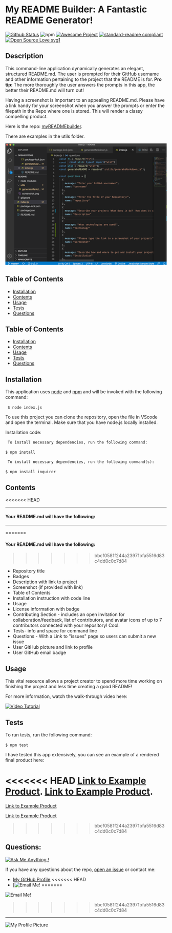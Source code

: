 # My README Builder: A Fantastic README Generator!

[![Github Status](https://img.shields.io/badge/build-passing-green.svg)](https://shields.io/)
![npm](https://img.shields.io/npm/v/npm)
[![Awesome Project](https://img.shields.io/badge/%F0%9F%A4%A9-Awesome%20project-blueviolet.svg)](https://shields.io/)
[![standard-readme compliant](https://img.shields.io/badge/readme%20style-standard-brightgreen.svg?style=flat-square)](https://github.com/RichardLitt/standard-readme)
[![Open Source Love svg1](https://badges.frapsoft.com/os/v1/open-source.svg?v=103)](https://github.com/ellerbrock/open-source-badges/)


## Description  

This command-line application dynamically generates an elegant,  structured README.md. The user is prompted for their GitHub username and other information pertaining to the project that the README is for. **Pro tip:** The more thoroughly the user answers the prompts in this app, the better their README.md will turn out!

Having a screenshot is important to an appealing README.md. Please have a link handy for your screenshot when you answer the prompts or enter the filepath in the Repo where one is stored. This will render a classy compelling product.

Here is the repo: [myREADMEbuilder](https://github.com/erin-smith/myREADMEbuilder). 

There are examples in the utils folder.

![Screenshot](./utils/screenshotA.png)
  
## Table of Contents
* [Installation](#Installation)
* [Contents](#Contents)
* [Usage](#Usage)
* [Tests](#Tests)
* [Questions](#Questions)

## Table of Contents
* [Installation](#Installation)
* [Contents](#Contents)
* [Usage](#Usage)
* [Tests](#Tests)
* [Questions](#Questions)


## Installation

This application uses [node](https://nodejs.org/en/) and [npm](https://www.npmjs.com/) and will be invoked with the following command:

` $ node index.js`

To use this project you can clone the repository, open the file in VScode and open the terminal.  Make sure that you have node.js locally installed. 

Installation code:  

     To install necessary dependencies, run the following command:
  `$ npm install`  

     To install necessary dependencies, run the following command(s):  
`$ npm install inquirer`

## Contents
<<<<<<< HEAD
***
#### Your README.md will have the following:
***
=======

#### Your README.md will have the following:
>>>>>>> bbcf0581f244a23971bfa5516d83c4dd0c0c7d84
* Repository title
* Badges
* Description with link to project
* Screenshot (if provided with link)
* Table of Contents
* Installation instruction with code line
* Usage
* License information with badge
* Contributing Section - includes an open invitation for collaboration/feedback, list of contributors, and avatar icons of up to 7 contributors connected with your repository! Cool.
* Tests- info and space for command line
* Questions - With a Link to "issues" page so users can submit a new issue
* User GitHub picture and link to profile
* User GitHub email badge



## Usage

This vital resource allows a project creator to spend more time working on finishing the project and less time creating a good README!

For more information, watch the walk-through video here:

[![Video Tutorial](http://img.youtube.com/vi/7Sd9W3IqUdE/0.jpg)](http://www.youtube.com/watch?v=7Sd9W3IqUdE "Video Tutorial")


## Tests 
  To run tests, run the following command:
  
 `$ npm test`  

  I have tested this app extensively, you can see an example of a rendered final product here:  
  
<<<<<<< HEAD
  [Link to Example Product](./utils/READMEexample.md). 
  [Link to Example Product](./utils/READMEquiz.md). 
=======
  [Link to Example Product](./utils/READMEexample.md)
    
  [Link to Example Product](./utils/READMEquiz.md)
    
>>>>>>> bbcf0581f244a23971bfa5516d83c4dd0c0c7d84

## Questions:  
[![Ask Me Anything !](https://img.shields.io/badge/Ask%20me-anything-1abc9c.svg)](https://GitHub.com/erin-smith)  

  If you have any questions about the repo, [open an issue](https://github.com/erin-smith/myREADMEbuilder/issues/new) or contact me:

* [My GitHub Profile](http://github.com/erin-smith)
<<<<<<< HEAD
* [![Email Me!](https://img.shields.io/badge/email:-erin.acumen@gmail.com-9cf.svg)
=======

 ![Email Me!](https://img.shields.io/badge/email:-erin.acumen@gmail.com-9cf.svg)
>>>>>>> bbcf0581f244a23971bfa5516d83c4dd0c0c7d84
***
![My Profile Picture](https://avatars.githubusercontent.com/erin-smith?size=300)


